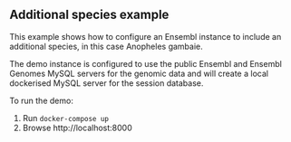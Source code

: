 ## Additional species example

This example shows how to configure an Ensembl instance to include an additional species, in this case Anopheles gambaie.

The demo instance is configured to use the public Ensembl and Ensembl Genomes MySQL servers for the genomic data and will create a local dockerised MySQL server for the session database.   

To run the demo:
1. Run `docker-compose up`
2. Browse http://localhost:8000